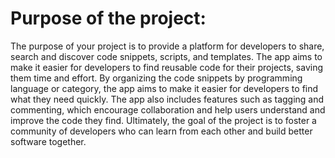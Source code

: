 # Purpose of the project:

The purpose of your project is to provide a platform for developers to share, search and discover code snippets, scripts, and templates. The app aims to make it easier for developers to find reusable code for their projects, saving them time and effort. By organizing the code snippets by programming language or category, the app aims to make it easier for developers to find what they need quickly. The app also includes features such as tagging and commenting, which encourage collaboration and help users understand and improve the code they find. Ultimately, the goal of the project is to foster a community of developers who can learn from each other and build better software together.
